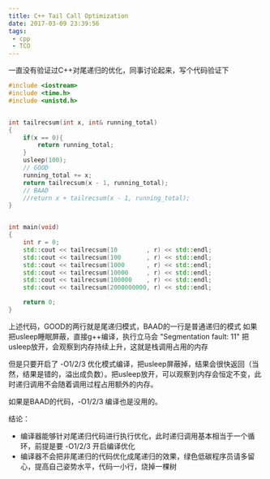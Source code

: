 ```yaml
---
title: C++ Tail Call Optimization
date: 2017-03-09 23:39:56
tags:
 - cpp
 - TCO
---
```


一直没有验证过C++对尾递归的优化，同事讨论起来，写个代码验证下

```C++
#include <iostream>
#include <time.h>
#include <unistd.h>


int tailrecsum(int x, int& running_total)
{
    if(x == 0){
        return running_total;
    }
    usleep(100);
    // GOOD
    running_total += x;
    return tailrecsum(x - 1, running_total);
    // BAAD
    //return x + tailrecsum(x - 1, running_total);
}


int main(void)
{
    int r = 0;
    std::cout << tailrecsum(10        , r) << std::endl;
    std::cout << tailrecsum(100       , r) << std::endl;
    std::cout << tailrecsum(1000      , r) << std::endl;
    std::cout << tailrecsum(10000     , r) << std::endl;
    std::cout << tailrecsum(100000    , r) << std::endl;
    std::cout << tailrecsum(2000000000, r) << std::endl;

    return 0;
}
```

上述代码，GOOD的两行就是尾递归模式，BAAD的一行是普通递归的模式
如果把usleep睡眠屏蔽，直接g++编译，执行立马会 "Segmentation fault: 11"
把usleep放开，会观察到内存持续上升，这就是栈调用占用的内存

但是只要开启了 -O1/2/3 优化模式编译，把usleep屏蔽掉，结果会很快返回（当然，结果是错的，溢出成负数）。把usleep放开，可以观察到内存会恒定不变，此时递归调用不会随着调用过程占用额外的内存。

如果是BAAD的代码，-O1/2/3 编译也是没用的。

结论：
* 编译器能够针对尾递归代码进行执行优化，此时递归调用基本相当于一个循环，前提是要 -O1/2/3 开启编译优化
* 编译器不会把非尾递归的代码优化成尾递归的效果，绿色低碳程序员请多留心，提高自己姿势水平，代码一小行，烧掉一棵树


